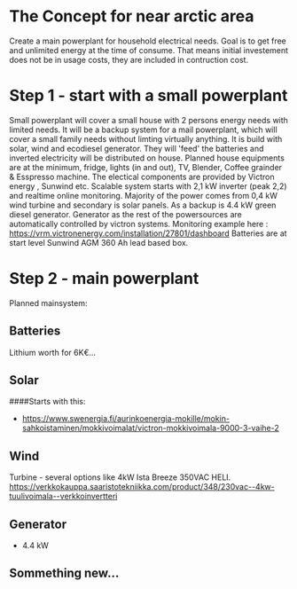 # The Concept for near arctic area

Create a main powerplant for household electrical needs. Goal is to get free and unlimited energy at the time of consume. That means initial investement does not be in usage costs, they are included in contruction cost.

# Step 1 - start with a small powerplant

Small powerplant will cover a small house with 2 persons energy needs with limited needs. It will be a backup system for a mail powerplant, which will cover a small family needs without limting virtually anything.
It is build with solar, wind and ecodiesel generator. They will 'feed' the batteries and inverted electricity will be distributed on house.
Planned house equipments are at the minimum, fridge, lights (in and out), TV, Blender, Coffee grainder & Esspresso machine. The electical components are provided by Victron energy , Sunwind etc. Scalable system starts with 2,1 kW inverter (peak 2,2) and realtime online monitoring. 
Majority of the power comes from 0,4 kW wind turbine and secondary is solar panels. As a backup is 4.4 kW green diesel generator. Generator as the rest of the powersources are automatically controlled by victron systems.
Monitoring example here : https://vrm.victronenergy.com/installation/27801/dashboard
Batteries are at start level Sunwind AGM 360 Ah lead based box.

# Step 2 - main powerplant
Planned mainsystem:
## Batteries
Lithium worth for 6K€...
## Solar
####Starts with this: 
- https://www.swenergia.fi/aurinkoenergia-mokille/mokin-sahkoistaminen/mokkivoimalat/victron-mokkivoimala-9000-3-vaihe-2
## Wind
Turbine - several options like 4kW Ista Breeze 350VAC HELI. 
https://verkkokauppa.saaristotekniikka.com/product/348/230vac--4kw-tuulivoimala--verkkoinvertteri
## Generator
- 4.4 kW

## Sommething new...

